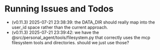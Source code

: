 # Running Issues and Todos
- (v0.11.3) 2025-07-21 23:38:39: the DATA_DIR should really map into the user_id space rather than the current approach.
- (v0.11.3) 2025-07-21 23:39:42: we have the @src/personal_agent/tools/filesystem.py that correctly uses the mcp filesystem tools and directories. should we just use those?
